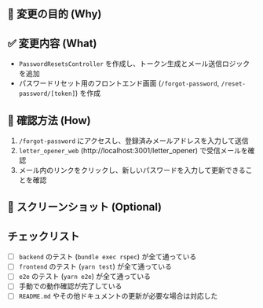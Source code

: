 ## 🎯 変更の目的 (Why)

<!-- なぜこの変更をするのか、解決する課題は何かを記述してください -->
<!-- 例: パスワードリセット機能の実装 / #123 のバグ修正 -->

## ✅ 変更内容 (What)

<!-- 何をどう変更したかを具体的に記述してください -->
<!-- 例: -->

- `PasswordResetsController` を作成し、トークン生成とメール送信ロジックを追加
- パスワードリセット用のフロントエンド画面 (`/forgot-password`, `/reset-password/[token]`) を作成

## 🧪 確認方法 (How)

<!-- レビュワーが変更内容を確認するための手順を記述してください -->
<!-- 例: -->

1. `/forgot-password` にアクセスし、登録済みメールアドレスを入力して送信
2. `letter_opener_web` (http://localhost:3001/letter_opener) で受信メールを確認
3. メール内のリンクをクリックし、新しいパスワードを入力して更新できることを確認

## 📸 スクリーンショット (Optional)

<!-- UIの変更がある場合は、変更前後のスクリーンショットを添付してください -->

## チェックリスト

<!-- 変更内容に応じてチェックを入れてください -->

- [ ] `backend` のテスト (`bundle exec rspec`) が全て通っている
- [ ] `frontend` のテスト (`yarn test`) が全て通っている
- [ ] `e2e` のテスト (`yarn e2e`) が全て通っている
- [ ] 手動での動作確認が完了している
- [ ] `README.md` やその他ドキュメントの更新が必要な場合は対応した
